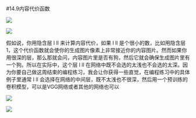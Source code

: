 #14.9内容代价函数

![](https://cdn.jsdelivr.net/gh/tj-messi/picture/20241008132537.png)

![](https://cdn.jsdelivr.net/gh/tj-messi/picture/1728365478096.png)

假如说，你用隐含层 l ll 来计算内容代价，如果 l ll 是个很小的数，比如用隐含层1，这个代价函数就会使你的生成图片像素上非常接近你的内容图片。然而如果你用很深的层，那么那就会问，内容图片里是否有狗，然后它就会确保生成图片里有一个狗。所以在实际中，这个层 l ll 在网络中既不会选的太浅也不会选的太深。因为你要自己做这周结束的编程练习，我会让你获得一些直觉，在编程练习中的具体例子里通常 l ll 会选择在网络的中间层，既不太浅也不很深，然后用一个预训练的卷积模型，可以是VGG网络或者其他的网络也可以

![](https://cdn.jsdelivr.net/gh/tj-messi/picture/20241008133335.png)

![](https://cdn.jsdelivr.net/gh/tj-messi/picture/1728365631528.png)

